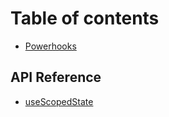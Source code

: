 # Table of contents

* [Powerhooks](README.md)

## API Reference

* [useScopedState](api-reference/usescopedstate.md)

